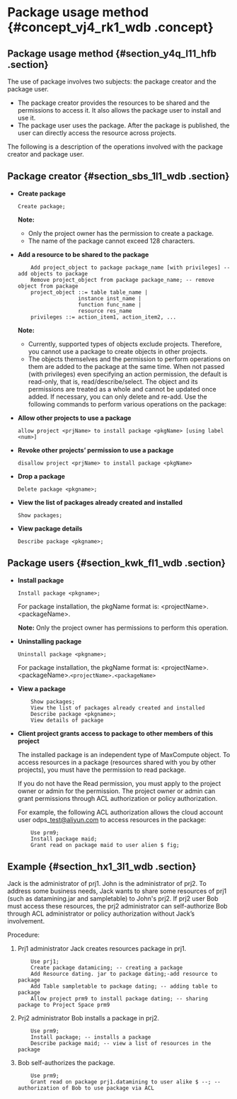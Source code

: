 # Package usage method {#concept_vj4_rk1_wdb .concept}

## Package usage method {#section_y4q_l11_hfb .section}

The use of package involves two subjects: the package creator and the package user.

-   The package creator provides the resources to be shared and the permissions to access it. It also allows the package user to install and use it.
-   The package user uses the package. After the package is published, the user can directly access the resource across projects.

The following is a description of the operations involved with the package creator and package user.

## Package creator {#section_sbs_1l1_wdb .section}

-   **Create package**

    ```
    Create package;
    ```

    **Note:** 

    -   Only the project owner has the permission to create a package.
    -   The name of the package cannot exceed 128 characters.
-   **Add a resource to be shared to the package**

    ```
        Add project_object to package package_name [with privileges] -- add objects to package
        Remove project_object from package package_name; -- remove object from package
        project_object ::= table table_name |
                       instance inst_name |
                       function func_name |
                       resource res_name
        privileges ::= action_item1, action_item2, ...
    ```

    **Note:** 

    -   Currently, supported types of objects exclude projects. Therefore, you cannot use a package to create objects in other projects.
    -   The objects themselves and the permission to perform operations on them are added to the package at the same time. When not passed \(with privileges\) even specifying an action permission, the default is read-only, that is, read/describe/select. The object and its permissions are treated as a whole and cannot be updated once added. If necessary, you can only delete and re-add.
    Use the following commands to perform various operations on the package:

-   **Allow other projects to use a package**

    ```
    allow project <prjName> to install package <pkgName> [using label <num>]
    ```

-   **Revoke other projects’ permission to use a package**

    ```
    disallow project <prjName> to install package <pkgName>
    ```

-   **Drop a package**

    ```
    Delete package <pkgname>;
    ```

-   **View the list of packages already created and installed**

    ```
    Show packages;
    ```

-   **View package details**

    ```
    Describe package <pkgname>;
    ```


## Package users {#section_kwk_fl1_wdb .section}

-   **Install package**

    ```
    Install package <pkgname>;
    ```

    For package installation, the pkgName format is: <projectName\>.<packageName\>.

    **Note:** Only the project owner has permissions to perform this operation.

-   **Uninstalling package**

    ```
    Uninstall package <pkgname>;
    ```

    For package installation, the pkgName format is: <projectName\>.<packageName\>.`<projectName>.<packageName>`

-   **View a package**

    ```
        Show packages;
        View the list of packages already created and installed
        Describe package <pkgname>;
        View details of package
    
    ```

-   **Client project grants access to package to other members of this project**

    The installed package is an independent type of MaxCompute object. To access resources in a package \(resources shared with you by other projects\), you must have the permission to read package.

    If you do not have the Read permission, you must apply to the project owner or admin for the permission. The project owner or admin can grant permissions through ACL authorization or policy authorization.

    For example, the following ACL authorization allows the cloud account user odps\_test@aliyun.com to access resources in the package:

    ```
        Use prm9;
        Install package maid;
        Grant read on package maid to user alien $ fig;
    ```


## Example {#section_hx1_3l1_wdb .section}

Jack is the administrator of prj1. John is the administrator of prj2. To address some business needs, Jack wants to share some resources of prj1 \(such as datamining.jar and sampletable\) to John's prj2. If prj2 user Bob must access these resources, the prj2 administrator can self-authorize Bob through ACL administrator or policy authorization without Jack’s involvement.

Procedure:

1.  Prj1 administrator Jack creates resources package in prj1.

    ```
        Use prj1;
        Create package datamicing; -- creating a package
        Add Resource dating. jar to package dating;-add resource to package
        Add Table sampletable to package dating; -- adding table to package
        Allow project prm9 to install package dating; -- sharing package to Project Space prm9
    ```

2.  Prj2 administrator Bob installs a package in prj2.

    ```
        Use prm9;
        Install package; -- installs a package
        Describe package maid; -- view a list of resources in the package
    ```

3.  Bob self-authorizes the package.

    ```
        Use prm9;
        Grant read on package prj1.datamining to user alike $ --; -- authorization of Bob to use package via ACL
    ```


